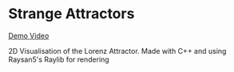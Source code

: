 # Strange Attractors

[Demo Video](https://youtu.be/Gra1IlUF_JM?si=y13Y7v3I9YWTycEB)

2D Visualisation of the Lorenz Attractor. Made with C++ and using Raysan5's Raylib for rendering 



